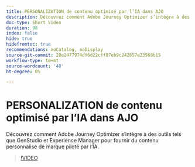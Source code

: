 ```yaml
---
title: PERSONALIZATION de contenu optimisé par l’IA dans AJO
description: Découvrez comment Adobe Journey Optimizer s’intègre à des outils tels que GenStudio et Experience Manager pour fournir du contenu personnalisé de marque piloté par l’IA.
doc-type: Short Video
duration: 98
index: false
hide: true
hidefromtoc: true
recommendations: noCatalog, noDisplay
source-git-commit: 28e2477974df6d22cff87eb9c242657e23569b15
workflow-type: tm+mt
source-wordcount: '48'
ht-degree: 0%

---
```



# PERSONALIZATION de contenu optimisé par l’IA dans AJO

Découvrez comment Adobe Journey Optimizer s’intègre à des outils tels que GenStudio et Experience Manager pour fournir du contenu personnalisé de marque piloté par l’IA.

<!-- 62_S520_3442520_97_aipowered-content-personalization-in-ajo -->
>[!VIDEO](https://video.tv.adobe.com/v/3460145/?learn=on&enablevpops=true&captions=fre_fr)
